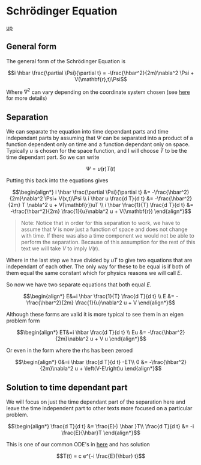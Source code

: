 # Schrödinger Equation

[up](./Maths.md)

## General form

The general form of the Schrödinger Equation is

``` math
i \hbar \frac{\partial \Psi}{\partial t} = -\frac{\hbar^2}{2m}\nabla^2 \Psi + V(\mathbf{r},t)\Psi
```

Where $\nabla^2$ can vary depending on the coordinate system chosen (see [here](./LaplacianOperatorCoordinates.md) for more details)

## Separation

We can separate the equation into time dependant parts and time independant parts by assuming that $\Psi$ can be separated into a product of a function dependent only on time and a function dependant only on space. Typically $u$ is chosen for the space function, and I will choose $T$ to be the time dependant part. So we can write

``` math
\Psi = u(\mathbf{r})T(t)
```

Putting this back into the equations gives

``` math
\begin{align*}
i \hbar \frac{\partial \Psi}{\partial t} &= -\frac{\hbar^2}{2m}\nabla^2 \Psi+ V(x,t)\Psi \\
i \hbar u \frac{d T}{d t} &= -\frac{\hbar^2}{2m} T \nabla^2 u + V(\mathbf{r})uT \\
i \hbar \frac{1}{T} \frac{d T}{d t} &= -\frac{\hbar^2}{2m} \frac{1}{u}\nabla^2 u + V(\mathbf{r})
\end{align*}
```
> Note: Notice that in order for this separation to work, we have to assume that $V$ is now just a function of space and does not change with time. If there was also a time component we would not be able to perform the separation. Because of this assumption for the rest of this text we will take $V$ to imply $V(\mathbf{r})$.

Where in the last step we have divided by $uT$ to give two equations that are independant of each other. The only way for these to be equal is if both of them equal the same constant which for physics reasons we will call $E$.

So now we have two separate equations that both equal $E$.

``` math
\begin{align*}
E&=i \hbar \frac{1}{T} \frac{d T}{d t} \\
E &= -\frac{\hbar^2}{2m} \frac{1}{u}\nabla^2 u + V
\end{align*}
```

Although these forms are valid it is more typical to see them in an eigen problem form

``` math
\begin{align*}
ET&=i \hbar \frac{d T}{d t} \\
Eu &= -\frac{\hbar^2}{2m}\nabla^2 u + V u
\end{align*}
```

Or even in the form where the rhs has been zeroed

``` math
\begin{align*}
0&=i \hbar \frac{d T}{d t} -ET\\
0 &= -\frac{\hbar^2}{2m}\nabla^2 u + \left(V-E\right)u
\end{align*}
```

## Solution to time dependant part

We will focus on just the time dependant part of the separation here and leave the time independent part to other texts more focused on a particular problem.

``` math
\begin{align*}
\frac{d T}{d t} &= \frac{E}{i \hbar }T\\
\frac{d T}{d t} &= -i \frac{E}{\hbar}T
\end{align*}
```

This is one of our common ODE's in [here](./CommonODEs.md) and has solution

``` math
T(t) = c e^{-i \frac{E}{\hbar} t}
```
